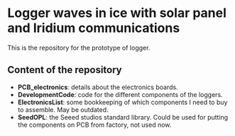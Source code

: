 # Logger waves in ice with solar panel and Iridium communications

This is the repository for the prototype of logger.

## Content of the repository

- **PCB_electronics**: details about the electronics boards.
- **DevelopmentCode**: code for the different components of the loggers.
- **ElectronicsList**: some bookkeeping of which components I need to buy to assemble. May be outdated.
- **SeedOPL**: the Seeed studios standard library. Could be used for putting the components on PCB from factory, not used now.
